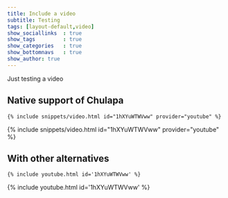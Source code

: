```yaml
---
title: Include a video
subtitle: Testing
tags: [layout-default,video]
show_sociallinks  : true
show_tags         : true
show_categories   : true
show_bottomnavs   : true
show_author: true
---
```


Just testing a video

## Native support of <span class="chulapa">Chulapa</span>

```
{% include snippets/video.html id="1hXYuWTWVww" provider="youtube" %}
```

{% include snippets/video.html id="1hXYuWTWVww" provider="youtube" %}

## With other alternatives


```
{% include youtube.html id='1hXYuWTWVww' %}
```

{% include youtube.html id='1hXYuWTWVww' %}
